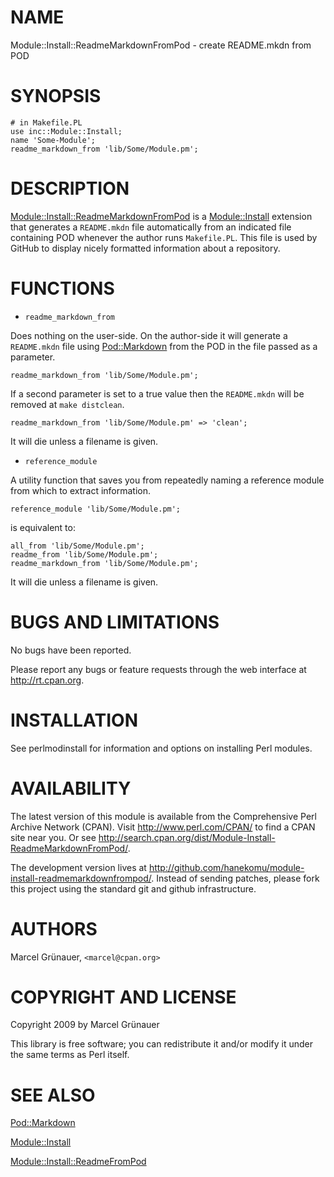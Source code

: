 # NAME

Module::Install::ReadmeMarkdownFromPod - create README.mkdn from POD

# SYNOPSIS

    # in Makefile.PL
    use inc::Module::Install;
    name 'Some-Module';
    readme_markdown_from 'lib/Some/Module.pm';

# DESCRIPTION

[Module::Install::ReadmeMarkdownFromPod](http://search.cpan.org/search?mode=module&query=Module::Install::ReadmeMarkdownFromPod) is a [Module::Install](http://search.cpan.org/search?mode=module&query=Module::Install) extension
that generates a `README.mkdn` file automatically from an indicated file
containing POD whenever the author runs `Makefile.PL`. This file is used by
GitHub to display nicely formatted information about a repository.

# FUNCTIONS

- `readme_markdown_from`

Does nothing on the user-side. On the author-side it will generate a
`README.mkdn` file using [Pod::Markdown](http://search.cpan.org/search?mode=module&query=Pod::Markdown) from the POD in the file passed as
a parameter.

    readme_markdown_from 'lib/Some/Module.pm';

If a second parameter is set to a true value then the `README.mkdn` will be
removed at `make distclean`.

    readme_markdown_from 'lib/Some/Module.pm' => 'clean';

It will die unless a filename is given.

- `reference_module`

A utility function that saves you from repeatedly naming a reference module
from which to extract information.

    reference_module 'lib/Some/Module.pm';

is equivalent to:

    all_from 'lib/Some/Module.pm';
    readme_from 'lib/Some/Module.pm';
    readme_markdown_from 'lib/Some/Module.pm';

It will die unless a filename is given.

# BUGS AND LIMITATIONS

No bugs have been reported.

Please report any bugs or feature requests through the web interface at
<http://rt.cpan.org>.

# INSTALLATION

See perlmodinstall for information and options on installing Perl modules.

# AVAILABILITY

The latest version of this module is available from the Comprehensive Perl
Archive Network (CPAN). Visit <http://www.perl.com/CPAN/> to find a CPAN site
near you. Or see
<http://search.cpan.org/dist/Module-Install-ReadmeMarkdownFromPod/>.

The development version lives at
<http://github.com/hanekomu/module-install-readmemarkdownfrompod/>.  Instead
of sending patches, please fork this project using the standard git and github
infrastructure.

# AUTHORS

Marcel Gr&uuml;nauer, `<marcel@cpan.org>`

# COPYRIGHT AND LICENSE

Copyright 2009 by Marcel Gr&uuml;nauer

This library is free software; you can redistribute it and/or modify
it under the same terms as Perl itself.

# SEE ALSO

[Pod::Markdown](http://search.cpan.org/search?mode=module&query=Pod::Markdown)

[Module::Install](http://search.cpan.org/search?mode=module&query=Module::Install)

[Module::Install::ReadmeFromPod](http://search.cpan.org/search?mode=module&query=Module::Install::ReadmeFromPod)